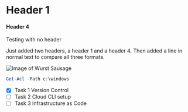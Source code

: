 # Header 1
#### Header 4
Testing with no header


Just added two headers, a header 1 and a header 4. Then added a line in normal text to compare all three formats.

![Image of Wurst Sausage](https://th.bing.com/th/id/R.95f1b8af628bdfa8a27118813fdc7b20?rik=ZoIEXNpwVsIsBQ&riu=http%3a%2f%2fecx.images-amazon.com%2fimages%2fI%2f51ilImQ4WdL._SL1024_.jpg&ehk=mencsfCo61WxKNVYxThW1qw%2bldQ3YRpPzuenKh%2flotE%3d&risl=&pid=ImgRaw&r=0)


```powershell
Get-Acl -Path c:\windows
```

- [x] Task 1 Version Control
- [ ] Task 2 Cloud CLI setup
- [ ] Task 3 Infrastructure as Code
